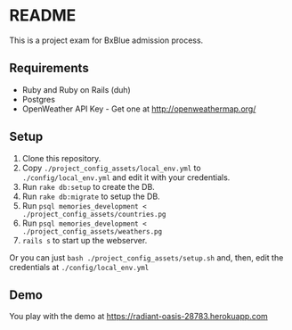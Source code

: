 # README

This is a project exam for BxBlue admission process.

## Requirements
- Ruby and Ruby on Rails (duh)
- Postgres
- OpenWeather API Key - Get one at <http://openweathermap.org/>

## Setup
1. Clone this repository.
2. Copy `./project_config_assets/local_env.yml` to `./config/local_env.yml` and edit it with your credentials.
3. Run `rake db:setup` to create the DB.
4. Run `rake db:migrate` to setup the DB.
5. Run `psql memories_development < ./project_config_assets/countries.pg`
6. Run `psql memories_development < ./project_config_assets/weathers.pg`
7. `rails s` to start up the webserver.

Or you can just `bash ./project_config_assets/setup.sh` and, then, edit the credentials at `./config/local_env.yml`

## Demo
You play with the demo at <https://radiant-oasis-28783.herokuapp.com>